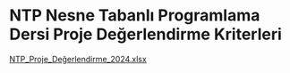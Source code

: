 # NTP Nesne Tabanlı Programlama Dersi Proje Değerlendirme Kriterleri

[NTP_Proje_Değerlendirme_2024.xlsx](https://github.com/user-attachments/files/18059374/NTP_Proje_Degerlendirme_2024.xlsx)
